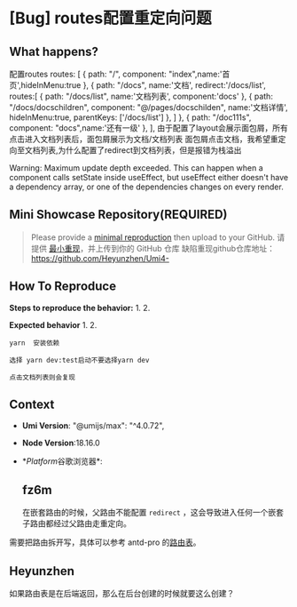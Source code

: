 # [Bug] routes配置重定向问题

  <!--
感谢您向我们反馈问题，为了高效的解决问题，我们期望你能提供以下信息：
-->

## What happens?

<!-- A clear and concise description of what the bug is. -->
<!-- 清晰的描述下遇到的问题。-->

配置routes
routes: [
{ path: "/", component: "index",name:'首页',hideInMenu:true },
{
path: "/docs",
name:'文档',
redirect:'/docs/list',
routes:[
{
path: "/docs/list",
name:'文档列表',
component:'docs'
},
{
path: "/docs/docschildren",
component: "@/pages/docschilden",
name:'文档详情',
hideInMenu:true,
parentKeys: ['/docs/list']
},
]
},
{ path: "/doc111s", component: "docs",name:'还有一级' },
],
由于配置了layout会展示面包屑，所有点击进入文档列表后，面包屑展示为文档/文档列表
面包屑点击文档，我希望重定向至文档列表,为什么配置了redirect到文档列表，但是报错为栈溢出

Warning: Maximum update depth exceeded. This can happen when a component calls setState inside useEffect, but useEffect either doesn't have a dependency array, or one of the dependencies changes on every render.

## Mini Showcase Repository(REQUIRED)

> Please provide a [minimal reproduction](https://stackoverflow.com/help/minimal-reproducible-example) then upload to your GitHub. 请提供 [最小重现](https://stackoverflow.com/help/minimal-reproducible-example)，并上传到你的 GitHub 仓库
> 缺陷重现github仓库地址： https://github.com/Heyunzhen/Umi4-

<!-- 为节约大家的时间，无复现步骤的 ISSUE 会被关闭，提供之后再 REOPEN -->
<!-- YOUR_REPOSITORY_URL on github or stackbliz -->

## How To Reproduce

**Steps to reproduce the behavior:** 1. 2.

**Expected behavior** 1. 2.

<!-- 请提供复现链接/步骤，错误日志以及相关配置 -->

    yarn  安装依赖

    选择 yarn dev:test启动不要选择yarn dev

    点击文档列表则会复现

## Context

- **Umi Version**: "@umijs/max": "^4.0.72",
- **Node Version**:18.16.0
- \**Platform*谷歌浏览器\*:

  ## fz6m

  在嵌套路由的时候，父路由不能配置 `redirect` ，这会导致进入任何一个嵌套子路由都经过父路由走重定向。

需要把路由拆开写，具体可以参考 antd-pro 的[路由表](https://github.com/ant-design/ant-design-pro/blob/753945ec3d561a81851c3d6861b365f0a837c711/config/routes.ts#L39)。

## Heyunzhen

如果路由表是在后端返回，那么在后台创建的时候就要这么创建？
